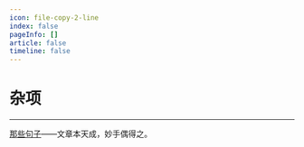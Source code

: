 ```yaml
---
icon: file-copy-2-line
index: false
pageInfo: []
article: false
timeline: false
---
```

# 杂项

---

[那些句子](那些句子)——文章本天成，妙手偶得之。
